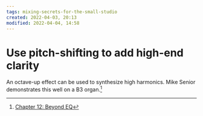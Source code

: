 ```yaml
---
tags: mixing-secrets-for-the-small-studio 
created: 2022-04-03, 20:13
modified: 2022-04-04, 14:58
---
```


# Use pitch-shifting to add high-end clarity
An octave-up effect can be used to synthesize high harmonics. Mike Senior demonstrates this well on a B3 organ.[^1]

[^1]: [Chapter 12: Beyond EQ](https://cambridge-mt.com/ms/ch12/)